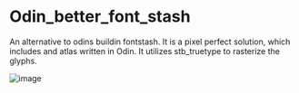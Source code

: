 # Odin_better_font_stash
 An alternative to odins buildin fontstash. It is a pixel perfect solution, which includes and atlas written in Odin.
It utilizes stb_truetype to rasterize the glyphs.

![image](https://github.com/user-attachments/assets/531b0e16-6004-4d77-a21e-39998bdad8c5)
